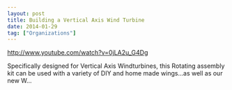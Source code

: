 ```yaml
---
layout: post
title: Building a Vertical Axis Wind Turbine
date: 2014-01-29
tag: ["Organizations"]
---
```


http://www.youtube.com/watch?v=0jLA2u_G4Dg  

Specifically designed for Vertical Axis Windturbines, this Rotating assembly kit can be used with a variety of DIY and home made wings...as well as our new W...